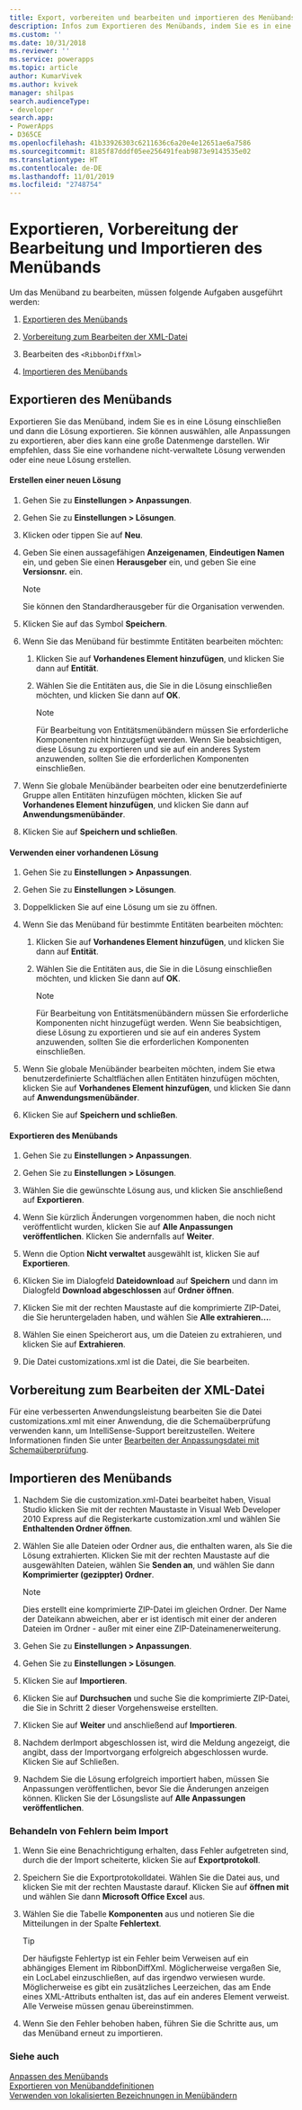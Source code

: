 ```yaml
---
title: Export, vorbereiten und bearbeiten und importieren des Menübands (Modell-angetriebene Apps) | Microsoft Docs
description: Infos zum Exportieren des Menübands, indem Sie es in eine Lösung einschließen und dann die Lösung exportieren. Sie können auswählen, alle Anpassungen zu exportieren, aber dies kann eine große Datenmenge darstellen. Wir empfehlen, dass Sie eine vorhandene nicht-verwaltete Lösung verwenden oder eine neue Lösung erstellen.
ms.custom: ''
ms.date: 10/31/2018
ms.reviewer: ''
ms.service: powerapps
ms.topic: article
author: KumarVivek
ms.author: kvivek
manager: shilpas
search.audienceType:
- developer
search.app:
- PowerApps
- D365CE
ms.openlocfilehash: 41b33926303c6211636c6a20e4e12651ae6a7586
ms.sourcegitcommit: 8185f87dddf05ee256491feab9873e9143535e02
ms.translationtype: HT
ms.contentlocale: de-DE
ms.lasthandoff: 11/01/2019
ms.locfileid: "2748754"
---
```

# <a name="export-prepare-to-edit-and-import-the-ribbon"></a>Exportieren, Vorbereitung der Bearbeitung und Importieren des Menübands

<!-- https://docs.microsoft.com/dynamics365/customer-engagement/developer/customize-dev/export-prepare-edit-import-ribbon -->

Um das Menüband zu bearbeiten, müssen folgende Aufgaben ausgeführt werden:  
  
1.  [Exportieren des Menübands](export-prepare-edit-import-ribbon.md#BKMK_ExportTheRibbon)  
  
2.  [Vorbereitung zum Bearbeiten der XML-Datei](export-prepare-edit-import-ribbon.md#BKMK_PrepareToEditTheXML)  
  
3.  Bearbeiten des `<RibbonDiffXml>`  
  
4.  [Importieren des Menübands](export-prepare-edit-import-ribbon.md#BKMK_ImportTheRibbon)  
  
<a name="BKMK_ExportTheRibbon"></a>   
## <a name="export-the-ribbon"></a>Exportieren des Menübands  
 Exportieren Sie das Menüband, indem Sie es in eine Lösung einschließen und dann die Lösung exportieren. Sie können auswählen, alle Anpassungen zu exportieren, aber dies kann eine große Datenmenge darstellen. Wir empfehlen, dass Sie eine vorhandene nicht-verwaltete Lösung verwenden oder eine neue Lösung erstellen.  
  
#### <a name="create-a-new-solution"></a>Erstellen einer neuen Lösung  
  
1. Gehen Sie zu **Einstellungen > Anpassungen**.
1. Gehen Sie zu **Einstellungen > Lösungen**.
1. Klicken oder tippen Sie auf **Neu**.  
1. Geben Sie einen aussagefähigen **Anzeigenamen**, **Eindeutigen Namen** ein, und geben Sie einen **Herausgeber** ein, und geben Sie eine **Versionsnr.** ein.  
  
   > [!NOTE]
   >  Sie können den Standardherausgeber für die Organisation verwenden.  
  
6. Klicken Sie auf das Symbol **Speichern**.  
  
7. Wenn Sie das Menüband für bestimmte Entitäten bearbeiten möchten:  
  
   1.  Klicken Sie auf **Vorhandenes Element hinzufügen**, und klicken Sie dann auf **Entität**.  
  
   2.  Wählen Sie die Entitäten aus, die Sie in die Lösung einschließen möchten, und klicken Sie dann auf **OK**.  
  
       > [!NOTE]
       >  Für Bearbeitung von Entitätsmenübändern müssen Sie erforderliche Komponenten nicht hinzugefügt werden. Wenn Sie beabsichtigen, diese Lösung zu exportieren und sie auf ein anderes System anzuwenden, sollten Sie die erforderlichen Komponenten einschließen.  
  
8. Wenn Sie globale Menübänder bearbeiten oder eine benutzerdefinierte Gruppe allen Entitäten hinzufügen möchten, klicken Sie auf **Vorhandenes Element hinzufügen**, und klicken Sie dann auf **Anwendungsmenübänder**.  
  
9. Klicken Sie auf **Speichern und schließen**.  
  
#### <a name="use-an-existing-solution"></a>Verwenden einer vorhandenen Lösung  
  
1. Gehen Sie zu **Einstellungen > Anpassungen**.
1. Gehen Sie zu **Einstellungen > Lösungen**. 
1. Doppelklicken Sie auf eine Lösung um sie zu öffnen.  
  
5. Wenn Sie das Menüband für bestimmte Entitäten bearbeiten möchten:  
  
   1.  Klicken Sie auf **Vorhandenes Element hinzufügen**, und klicken Sie dann auf **Entität**.  
  
   2.  Wählen Sie die Entitäten aus, die Sie in die Lösung einschließen möchten, und klicken Sie dann auf **OK**.  
  
       > [!NOTE]
       >  Für Bearbeitung von Entitätsmenübändern müssen Sie erforderliche Komponenten nicht hinzugefügt werden. Wenn Sie beabsichtigen, diese Lösung zu exportieren und sie auf ein anderes System anzuwenden, sollten Sie die erforderlichen Komponenten einschließen.  
  
6. Wenn Sie globale Menübänder bearbeiten möchten, indem Sie etwa benutzerdefinierte Schaltflächen allen Entitäten hinzufügen möchten, klicken Sie auf **Vorhandenes Element hinzufügen**, und klicken Sie dann auf **Anwendungsmenübänder**.  
  
7. Klicken Sie auf **Speichern und schließen**.  
  
#### <a name="export-the-ribbon"></a>Exportieren des Menübands  
  
1. Gehen Sie zu **Einstellungen > Anpassungen**.
1. Gehen Sie zu **Einstellungen > Lösungen**.
  
4. Wählen Sie die gewünschte Lösung aus, und klicken Sie anschließend auf **Exportieren**.  
  
5. Wenn Sie kürzlich Änderungen vorgenommen haben, die noch nicht veröffentlicht wurden, klicken Sie auf **Alle Anpassungen veröffentlichen**. Klicken Sie andernfalls auf **Weiter**.  
  
6. Wenn die Option **Nicht verwaltet** ausgewählt ist, klicken Sie auf **Exportieren**.  
  
7. Klicken Sie im Dialogfeld **Dateidownload** auf **Speichern** und dann im Dialogfeld **Download abgeschlossen** auf **Ordner öffnen**.  
  
8. Klicken Sie mit der rechten Maustaste auf die komprimierte ZIP-Datei, die Sie heruntergeladen haben, und wählen Sie **Alle extrahieren...**.  
  
9. Wählen Sie einen Speicherort aus, um die Dateien zu extrahieren, und klicken Sie auf **Extrahieren**.  
  
10. Die Datei customizations.xml ist die Datei, die Sie bearbeiten.  
  
<a name="BKMK_PrepareToEditTheXML"></a>   
## <a name="prepare-to-edit-the-xml"></a>Vorbereitung zum Bearbeiten der XML-Datei  
 Für eine verbesserten Anwendungsleistung bearbeiten Sie die Datei customizations.xml mit einer Anwendung, die die Schemaüberprüfung verwenden kann, um IntelliSense-Support bereitzustellen. Weitere Informationen finden Sie unter [Bearbeiten der Anpassungsdatei mit Schemaüberprüfung](edit-customizations-xml-file-schema-validation.md).  
  
<a name="BKMK_ImportTheRibbon"></a>   
## <a name="import-the-ribbon"></a>Importieren des Menübands  
  
1. Nachdem Sie die customization.xml-Datei bearbeitet haben, Visual Studio klicken Sie mit der rechten Maustaste in Visual Web Developer 2010 Express auf die Registerkarte customization.xml und wählen Sie **Enthaltenden Ordner öffnen**.  
  
2. Wählen Sie alle Dateien oder Ordner aus, die enthalten waren, als Sie die Lösung extrahierten. Klicken Sie mit der rechten Maustaste auf die ausgewählten Dateien, wählen Sie **Senden an**, und wählen Sie dann **Komprimierter (gezippter) Ordner**.  
  
   > [!NOTE]
   >  Dies erstellt eine komprimierte ZIP-Datei im gleichen Ordner. Der Name der Dateikann abweichen, aber er ist identisch mit einer der anderen Dateien im Ordner - außer mit einer eine ZIP-Dateinamenerweiterung.  
  
1. Gehen Sie zu **Einstellungen > Anpassungen**.
1. Gehen Sie zu **Einstellungen > Lösungen**. 
  
6. Klicken Sie auf **Importieren**.  
  
7. Klicken Sie auf **Durchsuchen** und suche Sie die komprimierte ZIP-Datei, die Sie in Schritt 2 dieser Vorgehensweise erstellten.  
  
8. Klicken Sie auf **Weiter** und anschließend auf **Importieren**.  
  
9. Nachdem derImport abgeschlossen ist, wird die Meldung angezeigt, die angibt, dass der Importvorgang erfolgreich abgeschlossen wurde. Klicken Sie auf Schließen.  
  
10. Nachdem Sie die Lösung erfolgreich importiert haben, müssen Sie Anpassungen veröffentlichen, bevor Sie die Änderungen anzeigen können. Klicken Sie der Lösungsliste auf **Alle Anpassungen veröffentlichen**.  
  
<a name="BKMK_DealWithErrorsOnImport"></a>   
### <a name="dealing-with-errors-on-import"></a>Behandeln von Fehlern beim Import  
  
1.  Wenn Sie eine Benachrichtigung erhalten, dass Fehler aufgetreten sind, durch die der Import scheiterte, klicken Sie auf **Exportprotokoll**.  
  
2.  Speichern Sie die Exportprotokolldatei. Wählen Sie die Datei aus, und klicken Sie mit der rechten Maustaste darauf. Klicken Sie auf **öffnen mit** und wählen Sie dann **Microsoft Office Excel** aus.  
  
3.  Wählen Sie die Tabelle **Komponenten** aus und notieren Sie die Mitteilungen in der Spalte **Fehlertext**.  
  
    > [!TIP]
    >  Der häufigste Fehlertyp ist ein Fehler beim Verweisen auf ein abhängiges Element im RibbonDiffXml. Möglicherweise vergaßen Sie, ein LocLabel einzuschließen, auf das irgendwo verwiesen wurde. Möglicherweise es gibt ein zusätzliches Leerzeichen, das am Ende eines XML-Attributs enthalten ist, das auf ein anderes Element verweist. Alle Verweise müssen genau übereinstimmen.  
  
4.  Wenn Sie den Fehler behoben haben, führen Sie die Schritte aus, um das Menüband erneut zu importieren.  
  
### <a name="see-also"></a>Siehe auch  
 [Anpassen des Menübands](customize-commands-ribbon.md)   
 [Exportieren von Menübanddefinitionen](export-ribbon-definitions.md)   
 [Verwenden von lokalisierten Bezeichnungen in Menübändern](use-localized-labels-ribbons.md)
